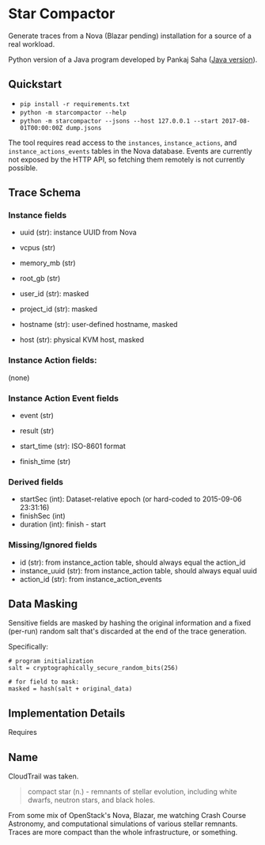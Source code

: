 # Star Compactor

Generate traces from a Nova (Blazar pending) installation for a source of a real workload.

Python version of a Java program developed by Pankaj Saha ([Java version](https://bitbucket.org/psaha4/chameleon/src/cddb6aaa6ac4a348786b1408a63d28290b6a317a/openStack/src/main/java/extractor/Trace.java?at=master&fileviewer=file-view-default)).

## Quickstart

* `pip install -r requirements.txt`
* `python -m starcompactor --help`
* `python -m starcompactor --jsons --host 127.0.0.1 --start 2017-08-01T00:00:00Z dump.jsons`

The tool requires read access to the `instances`, `instance_actions`, and `instance_actions_events` tables in the Nova database. Events are currently not exposed by the HTTP API, so fetching them remotely is not currently possible.



## Trace Schema

### Instance fields
* uuid (str): instance UUID from Nova

* vcpus (str)
* memory_mb (str)
* root_gb (str)

* user_id (str): masked
* project_id (str): masked
* hostname (str): user-defined hostname, masked
* host (str): physical KVM host, masked

### Instance Action fields:
(none)

### Instance Action Event fields
* event (str)
* result (str)

* start_time (str): ISO-8601 format
* finish_time (str)

### Derived fields
* startSec (int): Dataset-relative epoch (or hard-coded to 2015-09-06 23:31:16)
* finishSec (int)
* duration (int): finish - start

### Missing/Ignored fields
* id (str): from instance_action table, should always equal the action_id
* instance_uuid (str): from instance_action table, should always equal uuid
* action_id (str): from instance_action_events

## Data Masking

Sensitive fields are masked by hashing the original information and a fixed (per-run) random salt that's discarded at the end of the trace generation.

Specifically:

```
# program initialization
salt = cryptographically_secure_random_bits(256)

# for field to mask:
masked = hash(salt + original_data)
```

## Implementation Details

Requires

## Name

CloudTrail was taken.

> compact star (n.) - remnants of stellar evolution, including white dwarfs, neutron stars, and black holes.

From some mix of OpenStack's Nova, Blazar, me watching Crash Course Astronomy, and computational simulations of various stellar remnants. Traces are more compact than the whole infrastructure, or something.
